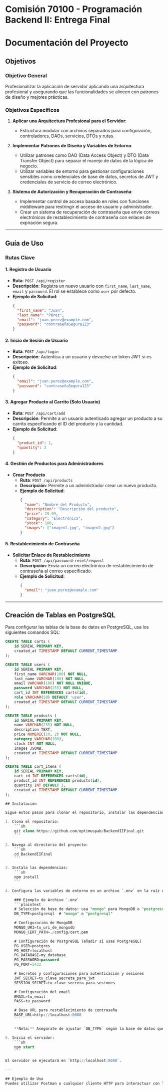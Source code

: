 # Comisión 70100 - Programación Backend II: Entrega Final

# Documentación del Proyecto

## Objetivos

### Objetivo General
Profesionalizar la aplicación de servidor aplicando una arquitectura profesional y asegurando que las funcionalidades se alineen con patrones de diseño y mejores prácticas.

### Objetivos Específicos
1. **Aplicar una Arquitectura Profesional para el Servidor**:
   - Estructura modular con archivos separados para configuración, controladores, DAOs, servicios, DTOs y rutas.
   
2. **Implementar Patrones de Diseño y Variables de Entorno**:
   - Utilizar patrones como DAO (Data Access Object) y DTO (Data Transfer Object) para separar el manejo de datos de la lógica de negocio.
   - Utilizar variables de entorno para gestionar configuraciones sensibles como credenciales de base de datos, secretos de JWT y credenciales de servicio de correo electrónico.

3. **Sistema de Autorización y Recuperación de Contraseña**:
   - Implementar control de acceso basado en roles con funciones middleware para restringir el acceso de usuario y administrador.
   - Crear un sistema de recuperación de contraseña que envíe correos electrónicos de restablecimiento de contraseña con enlaces de expiración segura.

---

## Guía de Uso

### Rutas Clave

#### 1. **Registro de Usuario**
   - **Ruta**: `POST /api/register`
   - **Descripción**: Registra un nuevo usuario con `first_name`, `last_name`, `email` y `password`. El rol se establece como `user` por defecto.
   - **Ejemplo de Solicitud**:
     ```json
     {
       "first_name": "Juan",
       "last_name": "Pérez",
       "email": "juan.perez@example.com",
       "password": "contraseñaSegura123"
     }
     ```
   
#### 2. **Inicio de Sesión de Usuario**
   - **Ruta**: `POST /api/login`
   - **Descripción**: Autentica a un usuario y devuelve un token JWT si es exitoso.
   - **Ejemplo de Solicitud**:
     ```json
     {
       "email": "juan.perez@example.com",
       "password": "contraseñaSegura123"
     }
     ```

#### 3. **Agregar Producto al Carrito** (Solo Usuario)
   - **Ruta**: `POST /api/cart/add`
   - **Descripción**: Permite a un usuario autenticado agregar un producto a su carrito especificando el ID del producto y la cantidad.
   - **Ejemplo de Solicitud**:
     ```json
     {
       "product_id": 1,
       "quantity": 2
     }
     ```

#### 4. **Gestión de Productos para Administradores**
   - **Crear Producto**
     - **Ruta**: `POST /api/products`
     - **Descripción**: Permite a un administrador crear un nuevo producto.
     - **Ejemplo de Solicitud**:
       ```json
       {
         "name": "Nombre del Producto",
         "description": "Descripción del producto",
         "price": 19.99,
         "category": "Electrónica",
         "stock": 100,
         "images": ["imagen1.jpg", "imagen2.jpg"]
       }
       ```

#### 5. **Restablecimiento de Contraseña**
   - **Solicitar Enlace de Restablecimiento**
     - **Ruta**: `POST /api/password-reset/request`
     - **Descripción**: Envía un correo electrónico de restablecimiento de contraseña al correo especificado.
     - **Ejemplo de Solicitud**:
       ```json
       {
         "email": "juan.perez@example.com"
       }
       ```

---

## Creación de Tablas en PostgreSQL

Para configurar las tablas de la base de datos en PostgreSQL, usa los siguientes comandos SQL:

```sql
CREATE TABLE carts (
    id SERIAL PRIMARY KEY,
    created_at TIMESTAMP DEFAULT CURRENT_TIMESTAMP
);

CREATE TABLE users (
    id SERIAL PRIMARY KEY,
    first_name VARCHAR(100) NOT NULL,
    last_name VARCHAR(100) NOT NULL,
    email VARCHAR(100) NOT NULL UNIQUE,
    password VARCHAR(255) NOT NULL,
    cart_id INT REFERENCES carts(id),
    role VARCHAR(50) DEFAULT 'user',
    created_at TIMESTAMP DEFAULT CURRENT_TIMESTAMP
);

CREATE TABLE products (
    id SERIAL PRIMARY KEY,
    name VARCHAR(255) NOT NULL,
    description TEXT,
    price NUMERIC(10, 2) NOT NULL,
    category VARCHAR(100),
    stock INT NOT NULL,
    images JSONB,
    created_at TIMESTAMP DEFAULT CURRENT_TIMESTAMP
);

CREATE TABLE cart_items (
    id SERIAL PRIMARY KEY,
    cart_id INT REFERENCES carts(id),
    product_id INT REFERENCES products(id),
    quantity INT DEFAULT 1,
    created_at TIMESTAMP DEFAULT CURRENT_TIMESTAMP
);

## Instalación

Sigue estos pasos para clonar el repositorio, instalar las dependencias y ejecutar el proyecto:

1. Clona el repositorio:
    ```sh
    git clone https://github.com/optimuspab/BackendIIFinal.git
    ```

2. Navega al directorio del proyecto:
    ```sh
    cd BackendIIFinal
    ```

3. Instala las dependencias:
    ```sh
    npm install
    ```

4. Configura las variables de entorno en un archivo `.env` en la raíz del proyecto:

    ### Ejemplo de Archivo `.env`
    ```plaintext
    # Selección de base de datos: usa "mongo" para MongoDB o "postgresql" para PostgreSQL
    DB_TYPE=postgresql  # "mongo" o "postgresql"

    # Configuración de MongoDB
    MONGO_URI=tu_uri_de_mongodb
    MONGO_CERT_PATH=./config/cert.pem

    # Configuración de PostgreSQL (añadir si usas PostgreSQL)
    PG_USER=postgres
    PG_HOST=localhost
    PG_DATABASE=my_database
    PG_PASSWORD=password
    PG_PORT=5432

    # Secretos y configuraciones para autenticación y sesiones
    JWT_SECRET=tu_clave_secreta_para_jwt
    SESSION_SECRET=tu_clave_secreta_para_sesiones

    # Configuración del email
    EMAIL=tu_email
    PASS=tu_password

    # Base URL para restablecimiento de contraseña
    BASE_URL=http://localhost:8080
    ```

    **Nota:** Asegúrate de ajustar `DB_TYPE` según la base de datos que deseas usar (`mongo` o `postgresql`).

5. Inicia el servidor:
    ```sh
    npm start
    ```

El servidor se ejecutará en `http://localhost:8080`.

---

## Ejemplo de Uso
Puedes utilizar Postman o cualquier cliente HTTP para interactuar con las rutas de productos y carritos. Además, la vista de inicio, registro de usuario y demás están disponibles en el navegador.
